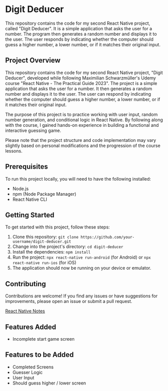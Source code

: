# Digit Deducer

This repository contains the code for my second React Native project, called "Digit Deducer". It is a simple application that asks the user for a number. The program then generates a random number and displays it to the user. The user responds by indicating whether the computer should guess a higher number, a lower number, or if it matches their original input.

## Project Overview
This repository contains the code for my second React Native project, "Digit Deducer", developed while following Maximilian Schwarzmüller's Udemy course "React Native - The Practical Guide 2023". The project is a simple application that asks the user for a number. It then generates a random number and displays it to the user. The user can respond by indicating whether the computer should guess a higher number, a lower number, or if it matches their original input.

The purpose of this project is to practice working with user input, random number generation, and conditional logic in React Native. By following along with the course, I gained hands-on experience in building a functional and interactive guessing game.

Please note that the project structure and code implementation may vary slightly based on personal modifications and the progression of the course lessons.

## Prerequisites

To run this project locally, you will need to have the following installed:

- Node.js
- npm (Node Package Manager)
- React Native CLI

## Getting Started

To get started with this project, follow these steps:

1. Clone this repository: `git clone https://github.com/your-username/digit-deducer.git`
2. Change into the project's directory: `cd digit-deducer`
3. Install the dependencies: `npm install`
4. Run the project: `npx react-native run-android` (for Android) or `npx react-native run-ios` (for iOS)
5. The application should now be running on your device or emulator.

## Contributing

Contributions are welcome! If you find any issues or have suggestions for improvements, please open an issue or submit a pull request.

[React Native Notes](https://docs.google.com/document/d/1p9dRtNOGyUxUqTI-jR6i9hnyP8DycZTYJoyO5Y8orEc/edit?usp=sharing)

## Features Added

- Incomplete start game screen

## Features to be Added

- Completed Screens
- Guesser Logic
- User Input
- Should guess higher / lower screen